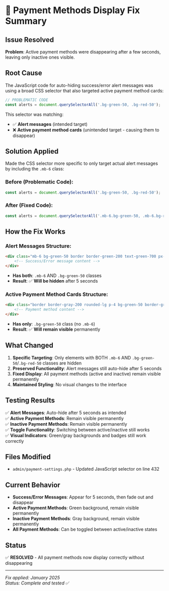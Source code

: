 # 🔧 Payment Methods Display Fix Summary

## Issue Resolved
**Problem**: Active payment methods were disappearing after a few seconds, leaving only inactive ones visible.

## Root Cause
The JavaScript code for auto-hiding success/error alert messages was using a broad CSS selector that also targeted active payment method cards:

```javascript
// PROBLEMATIC CODE
const alerts = document.querySelectorAll('.bg-green-50, .bg-red-50');
```

This selector was matching:
- ✅ **Alert messages** (intended target)
- ❌ **Active payment method cards** (unintended target - causing them to disappear)

## Solution Applied
Made the CSS selector more specific to only target actual alert messages by including the `.mb-6` class:

### Before (Problematic Code):
```javascript
const alerts = document.querySelectorAll('.bg-green-50, .bg-red-50');
```

### After (Fixed Code):
```javascript
const alerts = document.querySelectorAll('.mb-6.bg-green-50, .mb-6.bg-red-50');
```

## How the Fix Works

### Alert Messages Structure:
```html
<div class="mb-6 bg-green-50 border border-green-200 text-green-700 px-4 py-3 rounded-lg">
    <!-- Success/Error message content -->
</div>
```
- **Has both**: `.mb-6` AND `.bg-green-50` classes
- **Result**: ✅ **Will be hidden** after 5 seconds

### Active Payment Method Cards Structure:
```html
<div class="border border-gray-200 rounded-lg p-4 bg-green-50 border-green-200">
    <!-- Payment method content -->
</div>
```
- **Has only**: `.bg-green-50` class (no `.mb-6`)
- **Result**: ✅ **Will remain visible** permanently

## What Changed
1. **Specific Targeting**: Only elements with BOTH `.mb-6` AND `.bg-green-50`/`.bg-red-50` classes are hidden
2. **Preserved Functionality**: Alert messages still auto-hide after 5 seconds
3. **Fixed Display**: All payment methods (active and inactive) remain visible permanently
4. **Maintained Styling**: No visual changes to the interface

## Testing Results
✅ **Alert Messages**: Auto-hide after 5 seconds as intended  
✅ **Active Payment Methods**: Remain visible permanently  
✅ **Inactive Payment Methods**: Remain visible permanently  
✅ **Toggle Functionality**: Switching between active/inactive still works  
✅ **Visual Indicators**: Green/gray backgrounds and badges still work correctly  

## Files Modified
- `admin/payment-settings.php` - Updated JavaScript selector on line 432

## Current Behavior
- **Success/Error Messages**: Appear for 5 seconds, then fade out and disappear
- **Active Payment Methods**: Green background, remain visible permanently
- **Inactive Payment Methods**: Gray background, remain visible permanently
- **All Payment Methods**: Can be toggled between active/inactive states

## Status
✅ **RESOLVED** - All payment methods now display correctly without disappearing

---

*Fix applied: January 2025*  
*Status: Complete and tested* ✅ 